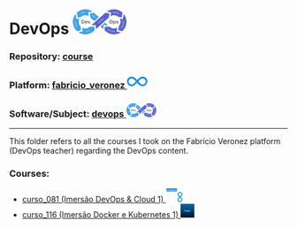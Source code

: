 # DevOps   <img src="https://github.com/PedroHeeger/main/blob/main/0-aux/logos/content/devops.png" alt="devops" width="auto" height="45">

### Repository: [course](../../../)
### Platform: <a href="../">fabricio_veronez   <img src="https://github.com/PedroHeeger/main/blob/main/0-aux/logos/plataforma/fabricio_veronez.png" alt="fabricio_veronez" width="auto" height="25"></a>
### Software/Subject: <a href="./">devops   <img src="https://github.com/PedroHeeger/main/blob/main/0-aux/logos/content/devops.png" alt="devops" width="auto" height="25"></a>

---

This folder refers to all the courses I took on the Fabrício Veronez platform (DevOps teacher) regarding the DevOps content.

### Courses:
- <a href="./curso_081">curso_081 (Imersão DevOps & Cloud 1)   <img src="./curso_081/0-aux/logo_course.png" alt="curso_081" width="auto" height="25"></a>
- <a href="./curso_116">curso_116 (Imersão Docker e Kubernetes 1)   <img src="./curso_116/0-aux/logo_course.png" alt="curso_116" width="auto" height="25"></a>